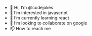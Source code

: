 - 👋 Hi, I’m @codejokes
- 👀 I’m interested in javascript
- 🌱 I’m currently learning react
- 💞️ I’m looking to collaborate on google
- 📫 How to reach me 

<!---
codejokes/codejokes is a ✨ special ✨ repository because its `README.md` (this file) appears on your GitHub profile.
You can click the Preview link to take a look at your changes.
--->
